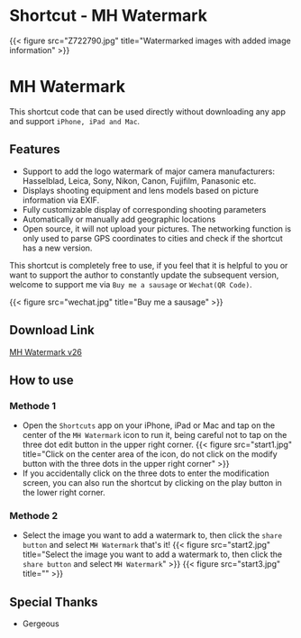 # Shortcut - MH Watermark

{{< figure src="Z722790.jpg" title="Watermarked images with added image information" >}}
# MH Watermark
This shortcut code that can be used directly without downloading any app and support `iPhone, iPad and Mac`.

## Features
  * Support to add the logo watermark of major camera manufacturers: Hasselblad, Leica, Sony, Nikon, Canon, Fujifilm, Panasonic etc.
  * Displays shooting equipment and lens models based on picture information via EXIF.
  * Fully customizable display of corresponding shooting parameters
  * Automatically or manually add geographic locations
  * Open source, it will not upload your pictures. The networking function is only used to parse GPS coordinates to cities and check if the shortcut has a new version.

This shortcut is completely free to use, if you feel that it is helpful to you or want to support the author to constantly update the subsequent version, welcome to support me via `Buy me a sausage` or `Wechat(QR Code)`.

<script type="text/javascript" src="https://cdnjs.buymeacoffee.com/1.0.0/button.prod.min.js" data-name="bmc-button" data-slug="TsY7ddnPR0" data-color="#5F7FFF" data-emoji="🌭"  data-font="Lato" data-text="Buy me a sausage" data-outline-color="#000000" data-font-color="#ffffff" data-coffee-color="#FFDD00" ></script>

{{< figure src="wechat.jpg" title="Buy me a sausage" >}}

## Download Link
[MH Watermark v26](https://www.icloud.com/shortcuts/ec7e429d7ea5437aa69f0ac32bc5dd63)


## How to use
### Methode 1

  * Open the `Shortcuts` app on your iPhone, iPad or Mac and tap on the center of the `MH Watermark` icon to run it, being careful not to tap on the three dot edit button in the upper right corner.
  {{< figure src="start1.jpg" title="Click on the center area of the icon, do not click on the modify button with the three dots in the upper right corner" >}}
  * If you accidentally click on the three dots to enter the modification screen, you can also run the shortcut by clicking on the play button in the lower right corner.

### Methode 2

  * Select the image you want to add a watermark to, then click the `share button` and select `MH Watermark` that's it!
  {{< figure src="start2.jpg" title="Select the image you want to add a watermark to, then click the `share button` and select `MH Watermark`" >}}
{{< figure src="start3.jpg" title="" >}}

## Special Thanks
  * Gergeous

